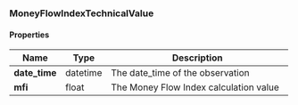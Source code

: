 

[//]: # (CLASS:MoneyFlowIndexTechnicalValue)

[//]: # (KIND:object)

### MoneyFlowIndexTechnicalValue

#### Properties

[//]: # (START_DEFINITION)

Name | Type | Description
------------ | ------------- | -------------
**date_time** | datetime | The date_time of the observation &nbsp;
**mfi** | float | The Money Flow Index calculation value &nbsp;

[//]: # (END_DEFINITION)



